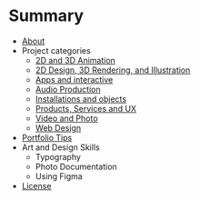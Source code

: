 # Summary

* [About](README.md)
* Project categories
  * [2D and 3D Animation](animation.md)
  * [2D Design, 3D Rendering, and Illustration](illustration-and-2d.md)
  * [Apps and interactive](apps-and-interactive.md)
  * [Audio Production](audio.md)
  * [Installations and objects](installations-and-objects.md)
  * [Products, Services and UX](products-services-ux.md)
  * [Video and Photo](video-and-photo.md)
  * [Web Design](web-design.md)
* [Portfolio Tips](portfolio-tips.md)
* Art and Design Skills
  * Typography
  * Photo Documentation
  * Using Figma
* [License](license.md)
